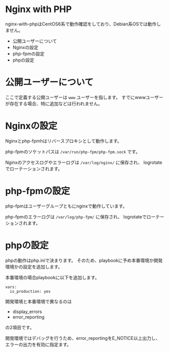 # Nginx with PHP

nginx-with-phpはCentOS6系で動作確認をしており、Debian系OSでは動作しません。

- 公開ユーザーについて
- Nginxの設定
- php-fpmの設定
- phpの設定

# 公開ユーザーについて

ここで定義する公開ユーザーは ```www``` ユーザーを指します。
すでにwwwユーザーが存在する場合、特に追加などは行われません。

# Nginxの設定

Nginxとphp-fpmhはリバースプロキシとして動作します。

php-fpmのソケットパスは ```/var/run/php-fpm/php-fpm.sock``` です。

Nginxのアクセスログやエラーログは ```/var/log/nginx/``` に保存され、
logrotateでローテーションされます。

# php-fpmの設定

php-fpmはユーザーグループともにnginxで動作しています。

php-fpmのエラーログは ```/var/log/php-fpm/``` に保存され、
logrotateでローテーションされます。

# phpの設定

phpの動作はphp.iniで決まります。
そのため、playbookに予め本番環境か開発環境かの設定を追加します。

本番環境の場合playbookに以下を追加します。

```
vars:
  is_production: yes
```

開発環境と本番環境で異なるのは

- display_errors
- error_reporting

の2項目です。

開発環境ではデバッグを行うため、error_reportingをE_NOTICE以上出力し、
エラーの出力を有効に指定ます。
